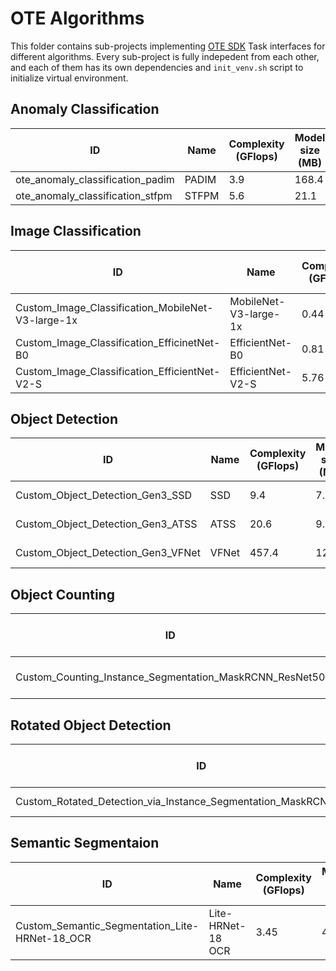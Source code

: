 # OTE Algorithms

This folder contains sub-projects implementing [OTE SDK](../ote_sdk) Task interfaces for different algorithms.
Every sub-project is fully indepedent from each other, and each of them has its own dependencies and `init_venv.sh` script to initialize virtual environment.

## Anomaly Classification
ID | Name | Complexity (GFlops) | Model size (MB) | Path
------- | ------- | ------- | ------- | -------
ote_anomaly_classification_padim | PADIM | 3.9 | 168.4 | anomaly/anomaly_classification/configs/padim/template.yaml
ote_anomaly_classification_stfpm | STFPM | 5.6 | 21.1 | anomaly/anomaly_classification/configs/stfpm/template.yaml

## Image Classification
ID | Name | Complexity (GFlops) | Model size (MB) | Path
------- | ------- | ------- | ------- | -------
Custom_Image_Classification_MobileNet-V3-large-1x | MobileNet-V3-large-1x | 0.44 | 4.29 | deep-object-reid/configs/ote_custom_classification/mobilenet_v3_large_1/template.yaml
Custom_Image_Classification_EfficinetNet-B0 | EfficientNet-B0 | 0.81 | 4.09 | deep-object-reid/configs/ote_custom_classification/efficientnet_b0/template.yaml
Custom_Image_Classification_EfficientNet-V2-S | EfficientNet-V2-S | 5.76 | 20.23 | deep-object-reid/configs/ote_custom_classification/efficientnet_v2_s/template.yaml

## Object Detection
ID | Name | Complexity (GFlops) | Model size (MB) | Path
------- | ------- | ------- | ------- | -------
Custom_Object_Detection_Gen3_SSD | SSD | 9.4 | 7.6 | mmdetection/configs/ote/custom-object-detection/gen3_mobilenetV2_SSD/template.yaml
Custom_Object_Detection_Gen3_ATSS | ATSS | 20.6 | 9.1 | mmdetection/configs/ote/custom-object-detection/gen3_mobilenetV2_ATSS/template.yaml
Custom_Object_Detection_Gen3_VFNet | VFNet | 457.4 | 126.0 | mmdetection/configs/ote/custom-object-detection/gen3_resnet50_VFNet/template.yaml

## Object Counting
ID | Name | Complexity (GFlops) | Model size (MB) | Path
------- | ------- | ------- | ------- | -------
Custom_Counting_Instance_Segmentation_MaskRCNN_ResNet50 | MaskRCNN-ResNet50 | 533.8 | 177.9 | mmdetection/configs/ote/custom-counting-instance-seg/resnet50_maskrcnn/template.yaml

## Rotated Object Detection
ID | Name | Complexity (GFlops) | Model size (MB) | Path
------- | ------- | ------- | ------- | -------
Custom_Rotated_Detection_via_Instance_Segmentation_MaskRCNN_ResNet50 | MaskRCNN-ResNet50 | 533.8 | 177.9 | mmdetection/configs/ote/rotated_detection/resnet50_maskrcnn/template.yaml

## Semantic Segmentaion
ID | Name | Complexity (GFlops) | Model size (MB) | Path
------- | ------- | ------- | ------- | -------
Custom_Semantic_Segmentation_Lite-HRNet-18_OCR | Lite-HRNet-18 OCR | 3.45 | 4.5 | mmsegmentation/configs/ote/custom-sematic-segmentation/ocr-lite-hrnet-18/template.yaml
